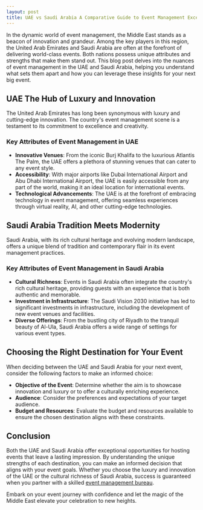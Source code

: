 ```yaml
---
layout: post
title: UAE vs Saudi Arabia A Comparative Guide to Event Management Excellence
---
```



In the dynamic world of event management, the Middle East stands as a beacon of innovation and grandeur. Among the key players in this region, the United Arab Emirates and Saudi Arabia are often at the forefront of delivering world-class events. Both nations possess unique attributes and strengths that make them stand out. This blog post delves into the nuances of event management in the UAE and Saudi Arabia, helping you understand what sets them apart and how you can leverage these insights for your next big event.

## UAE The Hub of Luxury and Innovation

The United Arab Emirates has long been synonymous with luxury and cutting-edge innovation. The country's event management scene is a testament to its commitment to excellence and creativity.

### Key Attributes of Event Management in UAE

- **Innovative Venues**: From the iconic Burj Khalifa to the luxurious Atlantis The Palm, the UAE offers a plethora of stunning venues that can cater to any event style.
- **Accessibility**: With major airports like Dubai International Airport and Abu Dhabi International Airport, the UAE is easily accessible from any part of the world, making it an ideal location for international events.
- **Technological Advancements**: The UAE is at the forefront of embracing technology in event management, offering seamless experiences through virtual reality, AI, and other cutting-edge technologies.

## Saudi Arabia Tradition Meets Modernity

Saudi Arabia, with its rich cultural heritage and evolving modern landscape, offers a unique blend of tradition and contemporary flair in its event management practices.

### Key Attributes of Event Management in Saudi Arabia

- **Cultural Richness**: Events in Saudi Arabia often integrate the country's rich cultural heritage, providing guests with an experience that is both authentic and memorable.
- **Investment in Infrastructure**: The Saudi Vision 2030 initiative has led to significant investments in infrastructure, including the development of new event venues and facilities.
- **Diverse Offerings**: From the bustling city of Riyadh to the tranquil beauty of Al-Ula, Saudi Arabia offers a wide range of settings for various event types.

## Choosing the Right Destination for Your Event

When deciding between the UAE and Saudi Arabia for your next event, consider the following factors to make an informed choice:

- **Objective of the Event**: Determine whether the aim is to showcase innovation and luxury or to offer a culturally enriching experience.
- **Audience**: Consider the preferences and expectations of your target audience.
- **Budget and Resources**: Evaluate the budget and resources available to ensure the chosen destination aligns with these constraints.

## Conclusion

Both the UAE and Saudi Arabia offer exceptional opportunities for hosting events that leave a lasting impression. By understanding the unique strengths of each destination, you can make an informed decision that aligns with your event goals. Whether you choose the luxury and innovation of the UAE or the cultural richness of Saudi Arabia, success is guaranteed when you partner with a skilled [event management bureau](https://geventm.com/).

Embark on your event journey with confidence and let the magic of the Middle East elevate your celebration to new heights.